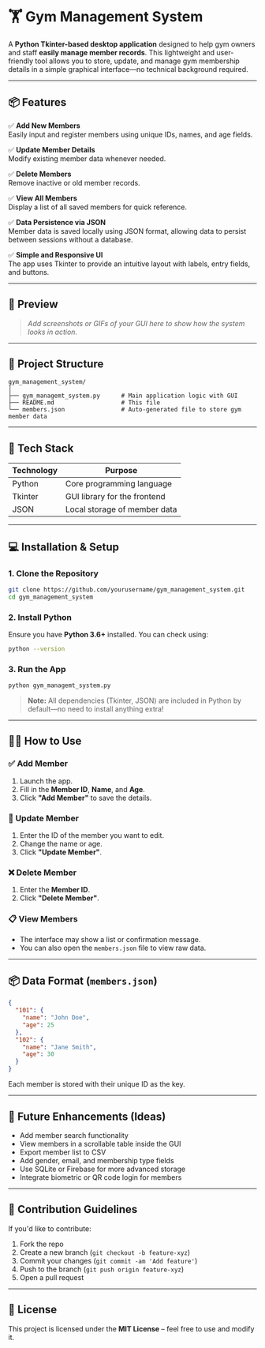 
# 🏋️ Gym Management System

A **Python Tkinter-based desktop application** designed to help gym owners and staff **easily manage member records**. This lightweight and user-friendly tool allows you to store, update, and manage gym membership details in a simple graphical interface—no technical background required.

---

## 📦 Features

✅ **Add New Members**  
Easily input and register members using unique IDs, names, and age fields.

✅ **Update Member Details**  
Modify existing member data whenever needed.

✅ **Delete Members**  
Remove inactive or old member records.

✅ **View All Members**  
Display a list of all saved members for quick reference.

✅ **Data Persistence via JSON**  
Member data is saved locally using JSON format, allowing data to persist between sessions without a database.

✅ **Simple and Responsive UI**  
The app uses Tkinter to provide an intuitive layout with labels, entry fields, and buttons.

---

## 🎥 Preview

> _Add screenshots or GIFs of your GUI here to show how the system looks in action._

---

## 📁 Project Structure

```
gym_management_system/
│
├── gym_managemt_system.py      # Main application logic with GUI
├── README.md                   # This file
└── members.json                # Auto-generated file to store gym member data
```

---

## 🧰 Tech Stack

| Technology | Purpose                     |
|------------|-----------------------------|
| Python     | Core programming language   |
| Tkinter    | GUI library for the frontend |
| JSON       | Local storage of member data |

---

## 💻 Installation & Setup

### 1. Clone the Repository
```bash
git clone https://github.com/yourusername/gym_management_system.git
cd gym_management_system
```

### 2. Install Python
Ensure you have **Python 3.6+** installed. You can check using:
```bash
python --version
```

### 3. Run the App
```bash
python gym_managemt_system.py
```

> **Note:** All dependencies (Tkinter, JSON) are included in Python by default—no need to install anything extra!

---

## 🧑‍🏫 How to Use

### ✅ Add Member
1. Launch the app.
2. Fill in the **Member ID**, **Name**, and **Age**.
3. Click **"Add Member"** to save the details.

### 📝 Update Member
1. Enter the ID of the member you want to edit.
2. Change the name or age.
3. Click **"Update Member"**.

### ❌ Delete Member
1. Enter the **Member ID**.
2. Click **"Delete Member"**.

### 📋 View Members
- The interface may show a list or confirmation message.
- You can also open the `members.json` file to view raw data.

---

## 📦 Data Format (`members.json`)

```json
{
  "101": {
    "name": "John Doe",
    "age": 25
  },
  "102": {
    "name": "Jane Smith",
    "age": 30
  }
}
```

Each member is stored with their unique ID as the key.

---

## 🌱 Future Enhancements (Ideas)

- Add member search functionality
- View members in a scrollable table inside the GUI
- Export member list to CSV
- Add gender, email, and membership type fields
- Use SQLite or Firebase for more advanced storage
- Integrate biometric or QR code login for members

---

## 🤝 Contribution Guidelines

If you'd like to contribute:

1. Fork the repo
2. Create a new branch (`git checkout -b feature-xyz`)
3. Commit your changes (`git commit -am 'Add feature'`)
4. Push to the branch (`git push origin feature-xyz`)
5. Open a pull request

---

## 📝 License

This project is licensed under the **MIT License** – feel free to use and modify it.
